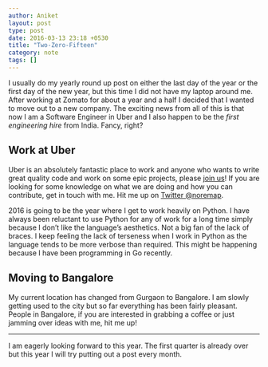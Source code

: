 ```yaml
---
author: Aniket
layout: post
type: post
date: 2016-03-13 23:18 +0530
title: "Two-Zero-Fifteen"
category: note
tags: []
---
```


I usually do my yearly round up post on either the last day of the year or the
first day of the new year, but this time I did not have my laptop around me.
After working at Zomato for about a year and a half I decided that I wanted to
move out to a new company. The exciting news from all of this is that now I am a
Software Engineer in Uber and I also happen to be the *first engineering hire*
from India. Fancy, right?

## Work at Uber

Uber is an absolutely fantastic place to work and anyone who wants to write
great quality code and work on some epic projects, please [join
us](https://www.uber.com/careers/)!  If you are looking for some knowledge on
what we are doing and how you can contribute, get in touch with me. Hit me up on
[Twitter @noremap](https://twitter.com/noremap).

2016 is going to be the year where I get to work heavily on Python. I have
always been reluctant to use Python for any of work for a long time simply
because I don’t like the language’s aesthetics. Not a big fan of the lack of
braces. I keep feeling the lack of terseness when I work in Python as the
language tends to be more verbose than required. This might be happening because
I have been programming in Go recently.

## Moving to Bangalore

My current location has changed from Gurgaon to Bangalore. I am slowly getting
used to the city but so far everything has been fairly pleasant. People in
Bangalore, if you are interested in grabbing a coffee or just jamming over ideas
with me, hit me up!

---

I am eagerly looking forward to this year. The first quarter is already over but
this year I will try putting out a post every month.
